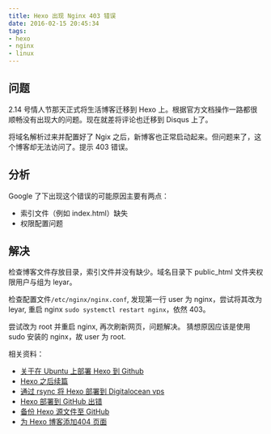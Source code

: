```yaml
---
title: Hexo 出现 Nginx 403 错误
date: 2016-02-15 20:45:34
tags:
- hexo
- nginx
- linux
---
```


问题
---

2.14 号情人节那天正式将生活博客迁移到 Hexo 上。根据官方文档操作一路都很顺畅没有出现大的问题。现在就差将评论也迁移到 Disqus 上了。

将域名解析过来并配置好了 Ngix 之后，新博客也正常启动起来。但问题来了，这个博客却无法访问了。提示 403 错误。

分析
----

Google 了下出现这个错误的可能原因主要有两点：

+ 索引文件（例如 index.html）缺失
+ 权限配置问题
<!--more-->

解决
----

检查博客文件存放目录，索引文件并没有缺少。域名目录下 public_html 文件夹权限用户与组为 leyar。

检查配置文件`/etc/nginx/nginx.conf`, 发现第一行 user 为 nginx，尝试将其改为 leyar, 重启 nginx `sudo systemctl restart nginx`，依然 403。

尝试改为 root 并重启 nginx, 再次刷新网页，问题解决。
猜想原因应该是使用 sudo 安装的 nginx，故 user 为 root.

相关资料：
+ [关于在 Ubuntu 上部署 Hexo 到 Github](http://www.leyar.me/create-a-blog-with-hexo-in-ubuntu/)
+ [Hexo 之后续篇](http://www.leyar.me/After-installing-Hexo/)
+ [通过 rsync 将 Hexo 部署到 Digitalocean vps](http://www.leyar.me/Digitalocean-vps-nginx-setup/)
+ [Hexo 部署到 GitHub 出错](http://www.leyar.me/hexo-deploy-to-git-error/)
+ [备份 Hexo 源文件至 GitHub](http://www.leyar.me/backup-your-blog-to-github/)
+ [为 Hexo 博客添加404 页面](http://www.leyar.me/create-404-page)

